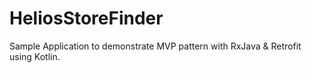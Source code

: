 # HeliosStoreFinder
Sample Application to demonstrate MVP pattern with RxJava & Retrofit using Kotlin.
